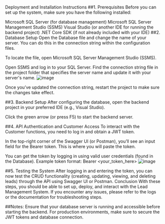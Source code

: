 Deployment and Installation Instructions
##1. Prerequisites
Before you can set up the system, make sure you have the following installed:

Microsoft SQL Server (for database management)
Microsoft SQL Server Management Studio (SSMS)
Visual Studio (or another IDE for running the backend project)
.NET Core SDK (if not already included with your IDE)
##2. Database Setup
Open the Database file and change the name of your server. You can do this in the connection string within the configuration files.

To locate the file, open Microsoft SQL Server Management Studio (SSMS).

Open SSMS and log in to your SQL Server.
Find the connection string file in the project folder that specifies the server name and update it with your server's name.
![image](https://github.com/user-attachments/assets/b931038b-4bee-4524-9d01-3f27959fae27)


Once you’ve updated the connection string, restart the project to make sure the changes take effect.

##3. Backend Setup
After configuring the database, open the backend project in your preferred IDE (e.g., Visual Studio).

Click the green arrow (or press F5) to start the backend server.

##4. API Authentication and Customer Access
To interact with the Customer functions, you need to log in and obtain a JWT token.

In the top-right corner of the Swagger UI (or Postman), you’ll see an input field for the Bearer token. This is where you will paste the token.

You can get the token by logging in using valid user credentials (found in the Database).
Example token format: Bearer <your_token_here>
![image](https://github.com/user-attachments/assets/c8fa3ea6-de0e-4e57-9ede-26c5079c9c0b)

##5. Testing the System
After logging in and entering the token, you can now test the CRUD functionality (creating, updating, viewing, and deleting leads) through the API using Swagger UI or Postman.
Conclusion
With these steps, you should be able to set up, deploy, and interact with the Lead Management System. If you encounter any issues, please refer to the logs or the documentation for troubleshooting steps.

##Notes:
Ensure that your database server is running and accessible before starting the backend.
For production environments, make sure to secure the JWT tokens and database connection.

